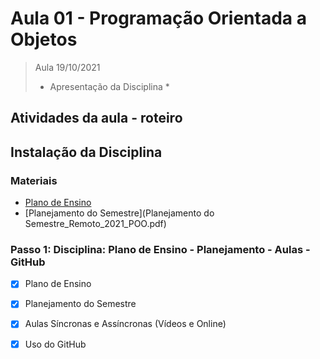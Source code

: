 # Aula 01 - Programação Orientada a Objetos

> Aula 19/10/2021
> 
>  * Apresentação da Disciplina *

## Atividades da aula - roteiro

## Instalação da Disciplina
### Materiais
- [Plano de Ensino](Plano_Ensino_POO_Remoto_2021.pdf)
- [Planejamento do Semestre](Planejamento do Semestre_Remoto_2021_POO.pdf)


### Passo 1: Disciplina: Plano de Ensino - Planejamento - Aulas - GitHub
- [x]  Plano de Ensino
- [x]  Planejamento do Semestre
- [x]  Aulas Síncronas e Assíncronas (Vídeos e Online)
- [x]  Uso do GitHub


